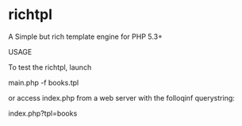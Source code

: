richtpl
=======

A Simple but rich template engine for PHP 5.3+

USAGE

To test the richtpl, launch 

main.php -f books.tpl 

or access index.php from a web server with the folloqinf querystring:

index.php?tpl=books

